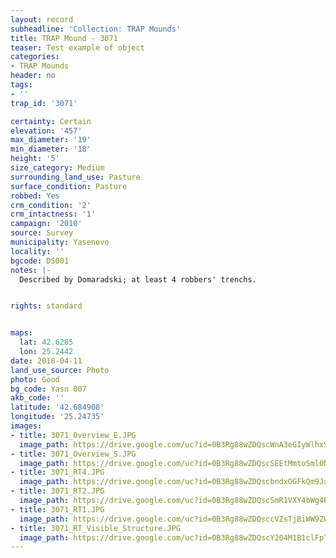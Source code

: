 ```yaml
---
layout: record
subheadline: 'Collection: TRAP Mounds'
title: TRAP Mound - 3071
teaser: Test example of object
categories:
- TRAP Mounds
header: no
tags:
- ''
trap_id: '3071'

certainty: Certain
elevation: '457'
max_diameter: '19'
min_diameter: '18'
height: '5'
size_category: Medium
surrounding_land_use: Pasture
surface_condition: Pasture
robbed: Yes
crm_condition: '2'
crm_intactness: '1'
campaign: '2010'
source: Survey
municipality: Yasenovo
locality: ''
bgcode: DS001
notes: |-
  Described by Domaradski; at least 4 robbers' trenchs.


rights: standard


maps:
  lat: 42.6285
  lon: 25.2442
date: 2018-04-11
land_use_source: Photo
photo: Good
bg_code: Yasn 007
akb_code: ''
latitude: '42.684908'
longitude: '25.24735'
images:
- title: 3071_Overview_E.JPG
  image_path: https://drive.google.com/uc?id=0B3Rg88wZDQscWnA3eGIyWlhxSWs
- title: 3071_Overview_S.JPG
  image_path: https://drive.google.com/uc?id=0B3Rg88wZDQscSEEtMmtoSml0NWs
- title: 3071_RT4.JPG
  image_path: https://drive.google.com/uc?id=0B3Rg88wZDQscbndxOGFkQm9Jam8
- title: 3071_RT2.JPG
  image_path: https://drive.google.com/uc?id=0B3Rg88wZDQscSmR1VXY4bWg4RFk
- title: 3071_RT1.JPG
  image_path: https://drive.google.com/uc?id=0B3Rg88wZDQsccVZsTjBiWW9ZWWM
- title: 3071_RT_Visible_Structure.JPG
  image_path: https://drive.google.com/uc?id=0B3Rg88wZDQscY204M1B1clFpTms
---
```

